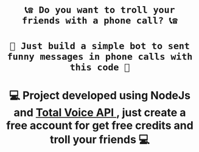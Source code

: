 <h1 align = "center">

    📞☎️ Do you want to troll your friends with a phone call? 📞☎️
</h1>
<h1 align = "center">

    📱 Just build a simple bot to sent funny messages in phone calls with this code 📱
</h1>
<h1 align = "center">
    💻 Project developed using NodeJs and
    <a href="https://www.zenvia.com/">
        Total Voice API
    </a>  
    , just create a free account for get free credits and troll your friends 💻
</h1>
